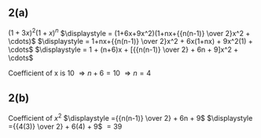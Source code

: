 ## 2(a)

$(1+3x)^2(1+x)^n$
$\displaystyle = (1+6x+9x^2)(1+nx+{{n(n-1)} \over 2}x^2 + \cdots)$
$\displaystyle = 1+nx+{{n(n-1)} \over 2}x^2 + 6x(1+nx) + 9x^2(1)  + \cdots$
$\displaystyle = 1 + (n+6)x + [{{n(n-1)} \over 2} + 6n + 9]x^2 + \cdots$

Coefficient of x is 10
$\Rightarrow n+6=10$
$\Rightarrow n=4$

## 2(b)
Coefficient of $x^2$
$\displaystyle ={{n(n-1)} \over 2} + 6n + 9$
$\displaystyle ={{4(3)} \over 2} + 6(4) + 9$
$\displaystyle =39$
